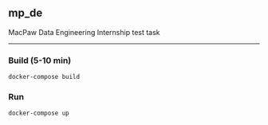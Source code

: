 ## mp_de
MacPaw Data Engineering Internship test task

___
### Build (5-10 min)
`docker-compose build`

### Run 
`docker-compose up`
